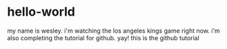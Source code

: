 # hello-world

my name is wesley. i'm watching the los angeles kings game right now.
i'm also completing the tutorial for github. yay!
this is the github tutorial
